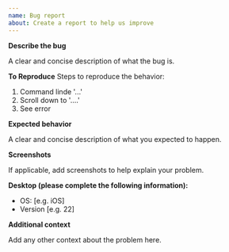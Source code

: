 ```yaml
---
name: Bug report
about: Create a report to help us improve
---
```


**Describe the bug**

A clear and concise description of what the bug is.

**To Reproduce**
Steps to reproduce the behavior:

1. Command linde '...'
2. Scroll down to '....'
3. See error

**Expected behavior**

A clear and concise description of what you expected to happen.

**Screenshots**

If applicable, add screenshots to help explain your problem.

**Desktop (please complete the following information):**

- OS: [e.g. iOS]
- Version [e.g. 22]

**Additional context**

Add any other context about the problem here.
